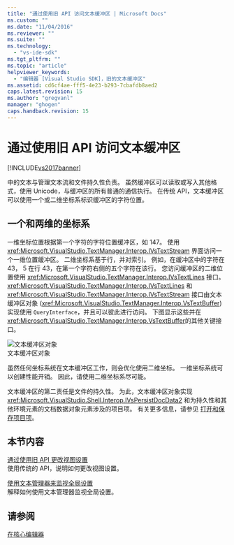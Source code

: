 ```yaml
---
title: "通过使用旧 API 访问文本缓冲区 | Microsoft Docs"
ms.custom: ""
ms.date: "11/04/2016"
ms.reviewer: ""
ms.suite: ""
ms.technology: 
  - "vs-ide-sdk"
ms.tgt_pltfrm: ""
ms.topic: "article"
helpviewer_keywords: 
  - "编辑器 [Visual Studio SDK]，旧的文本缓冲区"
ms.assetid: cd6cf4ae-fff5-4e23-b293-7cbafdb8aed2
caps.latest.revision: 15
ms.author: "gregvanl"
manager: "ghogen"
caps.handback.revision: 15
---
```

# 通过使用旧 API 访问文本缓冲区
[!INCLUDE[vs2017banner](../code-quality/includes/vs2017banner.md)]

中的文本与管理文本流和文件持久性负责。  虽然缓冲区可以读取或写入其他格式，使用 Unicode，与缓冲区的所有普通的通信执行。  在传统 API，文本缓冲区可以使用一个或二维坐标系标识缓冲区的字符位置。  
  
## 一个和两维的坐标系  
 一维坐标位置根据第一个字符的字符位置缓冲区，如 147。  使用 <xref:Microsoft.VisualStudio.TextManager.Interop.IVsTextStream> 界面访问一个一维位置缓冲区。  二维坐标系基于行，并对索引。  例如，在缓冲区中的字符在 43， 5 在行 43，在第一个字符右侧的五个字符在该行。  您访问缓冲区的二维位置使用 <xref:Microsoft.VisualStudio.TextManager.Interop.IVsTextLines> 接口。  <xref:Microsoft.VisualStudio.TextManager.Interop.IVsTextLines> 和 <xref:Microsoft.VisualStudio.TextManager.Interop.IVsTextStream> 接口由文本缓冲区对象 \(<xref:Microsoft.VisualStudio.TextManager.Interop.VsTextBuffer>\) 实现使用 `QueryInterface`，并且可以彼此进行访问。  下图显示这些并在 <xref:Microsoft.VisualStudio.TextManager.Interop.VsTextBuffer>的其他关键接口。  
  
 ![文本缓冲区对象](../extensibility/media/vstextbuffer.png "vsTextBuffer")  
文本缓冲区对象  
  
 虽然任何坐标系统在文本缓冲区工作，则会优化使用二维坐标。  一维坐标系统可以创建性能开销。  因此，请使用二维坐标系尽可能。  
  
 文本缓冲区的第二责任是文件的持久性。  为此，文本缓冲区对象实现 <xref:Microsoft.VisualStudio.Shell.Interop.IVsPersistDocData2> 和为持久性和其他环境元素的文档数据对象元素涉及的项目项。  有关更多信息，请参见 [打开和保存项目项](../extensibility/internals/opening-and-saving-project-items.md)。  
  
## 本节内容  
 [通过使用旧 API 更改视图设置](../extensibility/changing-view-settings-by-using-the-legacy-api.md)  
 使用传统的 API，说明如何更改视图设置。  
  
 [使用文本管理器来监视全局设置](../extensibility/using-the-text-manager-to-monitor-global-settings.md)  
 解释如何使用文本管理器监视全局设置。  
  
## 请参阅  
 [在核心编辑器](../extensibility/inside-the-core-editor.md)